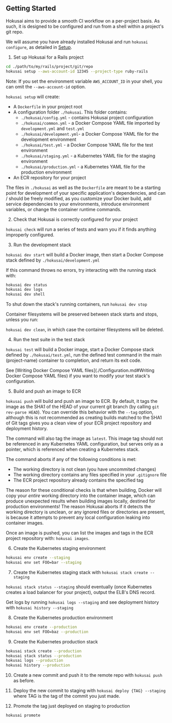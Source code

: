 ## Getting Started

Hokusai aims to provide a smooth CI workflow on a per-project basis.  As such, it is designed to be configured and run from a shell within a project's git repo.

We will assume you have already installed Hokusai and run `hokusai configure`, as detailed in [Setup](#Setup).

1) Set up Hokusai for a Rails project
  ```bash
  cd ./path/to/my/rails/project/git/repo
  hokusai setup --aws-account-id 12345 --project-type ruby-rails
  ```

  Note: If you set the environment variable `AWS_ACCOUNT_ID` in your shell, you can omit the `--aws-account-id` option.

  `hokusai setup` will create:
  - A `Dockerfile` in your project root
  - A configuration folder `./hokusai`.  This folder contains:
      * `./hokusai/config.yml` - contains Hokusai project configuration
      * `./hokusai/common.yml` - a Docker Compose YAML file imported by `development.yml` and `test.yml`
      * `./hokusai/development.yml`- a Docker Compose YAML file for the development environment
      * `./hokusai/test.yml` - a Docker Compose YAML file for the test environment
      * `./hokusai/staging.yml` - a Kubernetes YAML file for the staging environment
      * `./hokusai/production.yml` - a Kubernetes YAML file for the production environment
  - An ECR repository for your project

  The files in `./hokusai` as well as the `Dockerfile` are meant to be a starting point for development of your specific application's dependencies, and can / should be freely modified, as you customize your Docker build, add service dependencies to your environments, introduce environment variables, or change the container runtime commands.

2) Check that Hokusai is correctly configured for your project

  `hokusai check` will run a series of tests and warn you if it finds anything improperly configured.

3) Run the development stack

  `hokusai dev start` will build a Docker image, then start a Docker Compose stack defined by `./hokusai/development.yml`

  If this command throws no errors, try interacting with the running stack with:

  ```bash
  hokusai dev status
  hokusai dev logs
  hokusai dev shell
  ```

  To shut down the stack's running containers, run `hokusai dev stop`

  Container filesystems will be preserved between stack starts and stops, unless you run:

  `hokusai dev clean`, in which case the container filesystems will be deleted.


4) Run the test suite in the test stack

  `hokusai test` will build a Docker image, start a Docker Compose stack defined by `./hokusai/test.yml`, run the defined test command in the main (project-name) container to completion, and return its exit code.

  See [Writing Docker Compose YAML files](./Configuration.md#Writing Docker Compose YAML files) if you want to modify your test stack's configuration.

5) Build and push an image to ECR

  `hokusai push` will build and push an image to ECR.  By default, it tags the image as the SHA1 of the HEAD of your current git branch (by calling `git rev-parse HEAD`).  You can override this behavior with the `--tag` option, although this is not recommended as creating builds matched to the SHA1 of Git tags gives you a clean view of your ECR project repository and deployment history.

  The command will also tag the image as `latest`.  This image tag should not be referenced in any Kubernetes YAML configuration, but serves only as a pointer, which is referenced when creating a Kubernetes stack.

  The command aborts if any of the following conditions is met:
  - The working directory is not clean (you have uncommited changes)
  - The working directory contains any files specified in your `.gitignore` file
  - The ECR project repository already contains the specified tag

  The reason for these conditional checks is that when building, Docker will copy your _entire_ working directory into the container image, which can produce unexpected results when building images locally, destined for production environments!  The reason Hokusai aborts if it detects the working directory is unclean, or any ignored files or directories are present, is because it attempts to prevent any local configuration leaking into container images.

  Once an image is pushed, you can list the images and tags in the ECR project repository with: `hokusai images`.

6) Create the Kubernetes staging environment
  ```bash
  hokusai env create --staging
  hokusai env set FOO=bar --staging
  ```

7) Create the Kubernetes staging stack with `hokusai stack create --staging`

  `hokusai stack status --staging` should eventually (once Kubernetes creates a load balancer for your project), output the ELB's DNS record.

  Get logs by running `hokusai logs --staging` and see deployment history with `hokusai history --staging`

8) Create the Kubernetes production environment

  ```bash
  hokusai env create --production
  hokusai env set FOO=baz --production
  ```

9) Create the Kubernetes production stack

  ```bash
  hokusai stack create --production
  hokusai stack status --production
  hokusai logs --production
  hokusai history --production
  ```

10) Create a new commit and push it to the remote repo with `hokusai push` as before.

11) Deploy the new commit to staging with `hokusai deploy {TAG} --staging` where TAG is the tag of the commit you just made.

12) Promote the tag just deployed on staging to production
  ```bash
  hokusai promote
  ```
